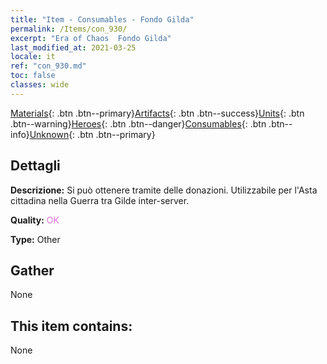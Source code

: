 ```yaml
---
title: "Item - Consumables - Fondo Gilda"
permalink: /Items/con_930/
excerpt: "Era of Chaos  Fondo Gilda"
last_modified_at: 2021-03-25
locale: it
ref: "con_930.md"
toc: false
classes: wide
---
```

 [Materials](/it/Items/){: .btn .btn--primary}[Artifacts](/it/Items/Artifacts/){: .btn .btn--success}[Units](/it/Items/Units/){: .btn .btn--warning}[Heroes](/it/Items/Heroes/){: .btn .btn--danger}[Consumables](/it/Items/Consumables/){: .btn .btn--info}[Unknown](/it/Items/Unknown/){: .btn .btn--primary}

## Dettagli
 **Descrizione:** Si può ottenere tramite delle donazioni. Utilizzabile per l'Asta cittadina nella Guerra tra Gilde inter-server.

 **Quality:** <span style="color: #DA70D6">OK</span>

 **Type:** Other

## Gather

  None

## This item contains:

  None

